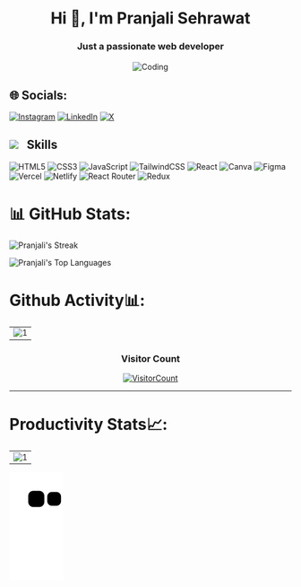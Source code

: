 <h1 align="center">Hi 👋, I'm Pranjali Sehrawat</h1>
<h3 align="center">Just a passionate web developer</h3>
<div align="center">
<img align="center" alt="Coding" width="400" src="https://user-images.githubusercontent.com/74038190/221352975-94759904-aa4c-4032-a8ab-b546efb9c478.gif">
</div>

## 🌐 Socials:
[![Instagram](https://img.shields.io/badge/Instagram-%23E4405F.svg?logo=Instagram&logoColor=white)](https://www.instagram.com/pranjali_1570/?igsh=eTdwOGtkam5wazlr#) [![LinkedIn](https://img.shields.io/badge/LinkedIn-%230077B5.svg?logo=linkedin&logoColor=white)](https://www.linkedin.com/in/pranjali-sehrawat-b90557328/) [![X](https://img.shields.io/badge/X-black.svg?logo=X&logoColor=white)](https://x.com/Pranjali1570)

## <img src = "https://github-production-user-asset-6210df.s3.amazonaws.com/73993775/285126925-0b3a8bfe-ddfb-4c7f-93db-3517b0b6fe69.gif" width = 36px>&nbsp;&nbsp; Skills
![HTML5](https://img.shields.io/badge/html5-%23E34F26.svg?style=for-the-badge&logo=html5&logoColor=white) 
![CSS3](https://img.shields.io/badge/css3-%231572B6.svg?style=for-the-badge&logo=css3&logoColor=white) 
![JavaScript](https://img.shields.io/badge/javascript-%23323330.svg?style=for-the-badge&logo=javascript&logoColor=%23F7DF1E) 
![TailwindCSS](https://img.shields.io/badge/tailwindcss-%2338B2AC.svg?style=for-the-badge&logo=tailwind-css&logoColor=white) 
![React](https://img.shields.io/badge/React-%2320232a.svg?style=for-the-badge&logo=react&logoColor=%2361DAFB)
![Canva](https://img.shields.io/badge/Canva-%2300C4CC.svg?style=for-the-badge&logo=Canva&logoColor=white) 
![Figma](https://img.shields.io/badge/figma-%23F24E1E.svg?style=for-the-badge&logo=figma&logoColor=white)
![Vercel](https://img.shields.io/badge/Vercel-%23000000.svg?style=for-the-badge&logo=vercel&logoColor=white)
![Netlify](https://img.shields.io/badge/Netlify-%2300C7B7.svg?style=for-the-badge&logo=netlify&logoColor=white)
![React Router](https://img.shields.io/badge/React_Router-CA4245?style=for-the-badge&logo=react-router&logoColor=white)
![Redux](https://img.shields.io/badge/redux-%23593d88.svg?style=for-the-badge&logo=redux&logoColor=white)


# 📊 GitHub Stats:
![Pranjali's Streak](https://github-readme-streak-stats.herokuapp.com/?user=PranjaliSehrawat15&theme=vision-friendly-dark&hide_border=true)

![Pranjali's Top Languages](https://github-readme-stats.vercel.app/api/top-langs/?username=PranjaliSehrawat15&theme=vision-friendly-dark&show_icons=true&hide_border=true&layout=compact)



 # Github Activity📊:
 
 <table>
   <tr>
     <td><img src="https://github-readme-stats.vercel.app/api?username=PranjaliSehrawat15&theme=radical&show_icons=true"  display=block width=100% height=auto  alt="1" ></td>
<!--      <td><img src="https://github-readme-stats.vercel.app/api/top-langs/?username=jiyagupta-cs&theme=radical&layout=compact&hide=Jupyter%20Notebook"  display=block width=100% height=auto  alt="2" ></td> -->
    </tr> 
<!--     <tr>
       <td><img src="https://github-readme-streak-stats.herokuapp.com/?user=jiyagupta-cs&theme=tokyonight"  display=block width=100% height=auto alt="3" >          </td>
   </tr> -->
 </table>

  <h3 align="center">Visitor Count</h3>
 <a align="center" href="https://profile-counter.glitch.me/{PranjaliSehrawat15}/count.svg">
   
   ![VisitorCount](https://profile-counter.glitch.me/{PranjaliSehrawat15}/count.svg)  
   
 </a>
 
 <hr>


 # Productivity Stats📈:
 <table>
   <tr>
     <td><img src="https://github-profile-summary-cards.vercel.app/api/cards/profile-details?username=PranjaliSehrawat15&theme=monokai"  display=block width=100% height=auto  alt="1" ></td>
    </tr> 
    <tr>
   </td>
   </tr>
 </table>

 ![Snake animation](https://github.com/PranjaliSehrawat15/PranjaliSehrawat15/blob/output/github-contribution-grid-snake.svg)

